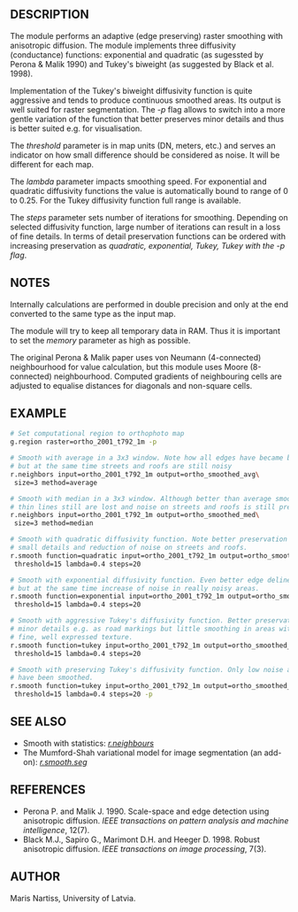 ## DESCRIPTION

The module performs an adaptive (edge preserving) raster smoothing
with anisotropic diffusion.
The module implements three diffusivity (conductance) functions:
exponential and quadratic (as sugessted by Perona & Malik 1990) and
Tukey's biweight (as suggested by Black et al. 1998).

Implementation of the Tukey's biweight diffusivity function is quite
aggressive and tends to produce continuous smoothed areas. Its output is
well suited for raster segmentation. The *-p* flag allows to switch
into a more gentle variation of the function that better preserves minor
details and thus is better suited e.g. for visualisation.

The *threshold* parameter is in map units (DN, meters, etc.)
and serves an indicator on how small difference should be considered as
noise. It will be different for each map.

The *lambda* parameter impacts smoothing speed. For exponential
and quadratic diffusivity functions the value is automatically bound
to range of 0 to 0.25. For the Tukey diffusivity function full range is
available.

The *steps* parameter sets number of iterations for smoothing.
Depending on selected diffusivity function, large number of iterations
can result in a loss of fine details. In terms of detail preservation
functions can be ordered with increasing preservation as *quadratic,
exponential, Tukey, Tukey with the -p flag*.

## NOTES

Internally calculations are performed in double precision and only at the end
converted to the same type as the input map.

The module will try to keep all temporary data in RAM. Thus it is important
to set the *memory* parameter as high as possible.

The original Perona & Malik paper uses von Neumann (4-connected) neighbourhood for
value calculation, but this module uses Moore (8-connected) neighbourhood.
Computed gradients of neighbouring cells are adjusted to equalise distances for
diagonals and non-square cells.

## EXAMPLE

```sh
# Set computational region to orthophoto map
g.region raster=ortho_2001_t792_1m -p

# Smooth with average in a 3x3 window. Note how all edges have became blurry
# but at the same time streets and roofs are still noisy
r.neighbors input=ortho_2001_t792_1m output=ortho_smoothed_avg\
 size=3 method=average

# Smooth with median in a 3x3 window. Although better than average smoothing,
# thin lines still are lost and noise on streets and roofs is still present.
r.neighbors input=ortho_2001_t792_1m output=ortho_smoothed_med\
 size=3 method=median

# Smooth with quadratic diffusivity function. Note better preservation of
# small details and reduction of noise on streets and roofs.
r.smooth function=quadratic input=ortho_2001_t792_1m output=ortho_smoothed_qa\
 threshold=15 lambda=0.4 steps=20

# Smooth with exponential diffusivity function. Even better edge delineation
# but at the same time increase of noise in really noisy areas.
r.smooth function=exponential input=ortho_2001_t792_1m output=ortho_smoothed_ex\
 threshold=15 lambda=0.4 steps=20

# Smooth with aggressive Tukey's diffusivity function. Better preservation of
# minor details e.g. as road markings but little smoothing in areas with
# fine, well expressed texture.
r.smooth function=tukey input=ortho_2001_t792_1m output=ortho_smoothed_ta\
 threshold=15 lambda=0.4 steps=20

# Smooth with preserving Tukey's diffusivity function. Only low noise areas
# have been smoothed.
r.smooth function=tukey input=ortho_2001_t792_1m output=ortho_smoothed_tp\
 threshold=15 lambda=0.4 steps=20 -p
```

## SEE ALSO

* Smooth with statistics: *[r.neighbours](r.neighbours)*
* The Mumford-Shah variational model for image segmentation (an add-on):
*[r.smooth.seg](https://grass.osgeo.org/grass84/manuals/addons/r.smooth.seg.html)*

## REFERENCES

* Perona P. and Malik J. 1990. Scale-space and edge detection using anisotropic
diffusion. *IEEE transactions on pattern analysis and machine intelligence*,
12(7).
* Black M.J., Sapiro G., Marimont D.H. and Heeger D. 1998. Robust anisotropic
diffusion. *IEEE transactions on image processing*, 7(3).

## AUTHOR

Maris Nartiss, University of Latvia.
